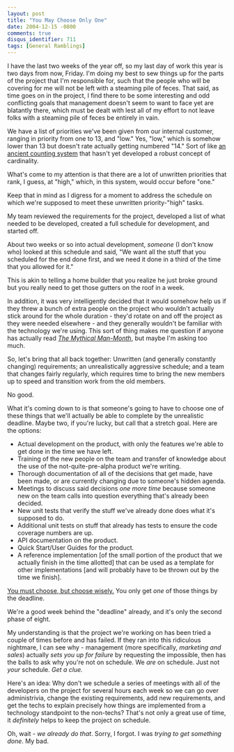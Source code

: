 ```yaml
---
layout: post
title: "You May Choose Only One"
date: 2004-12-15 -0800
comments: true
disqus_identifier: 711
tags: [General Ramblings]
---
```

I have the last two weeks of the year off, so my last day of work this
year is two days from now, Friday. I'm doing my best to sew things up
for the parts of the project that I'm responsible for, such that the
people who will be covering for me will not be left with a steaming pile
of feces. That said, as time goes on in the project, I find there to be
some interesting and odd conflicting goals that management doesn't seem
to want to face yet are blatantly there, which must be dealt with lest
all of my effort to not leave folks with a steaming pile of feces be
entirely in vain.

 We have a list of priorities we've been given from our internal
customer, ranging in priority from one to 13, and "low." Yes, "low,"
which is somehow lower than 13 but doesn't rate actually getting
numbered "14." Sort of like [an ancient counting
system](http://www.math.ucdavis.edu/~daddel/m111_F04/m111_ehandouts/Lecture_1_Ancient_Civilization.html)
that hasn't yet developed a robust concept of cardinality.

 What's come to my attention is that there are a lot of unwritten
priorities that rank, I guess, at "high," which, in this system, would
occur before "one."

 Keep that in mind as I digress for a moment to address the schedule on
which we're supposed to meet these unwritten priority-"high" tasks.

 My team reviewed the requirements for the project, developed a list of
what needed to be developed, created a full schedule for development,
and started off.

 About two weeks or so into actual development, *someone* (I don't know
who) looked at this schedule and said, "We want all the stuff that you
scheduled for the end done first, and we need it done in a third of the
time that you allowed for it."

 This is akin to telling a home builder that you realize he just broke
ground but you really need to get those gutters on the roof in a week.

 In addition, it was very intelligently decided that it would somehow
help us if they threw a bunch of extra people on the project who
wouldn't actually stick around for the whole duration - they'd rotate on
and off the project as they were needed elsewhere - and they generally
wouldn't be familiar with the technology we're using. This sort of thing
makes me question if anyone has actually read [*The Mythical
Man-Month*](http://www.amazon.com/exec/obidos/ASIN/0201835959/mhsvortex),
but maybe I'm asking too much.

 So, let's bring that all back together: Unwritten (and generally
constantly changing) requirements; an unrealistically aggressive
schedule; and a team that changes fairly regularly, which requires time
to bring the new members up to speed and transition work from the old
members.

 No good.

 What it's coming down to is that someone's going to have to choose one
of these things that we'll actually be able to complete by the
unrealistic deadline. Maybe two, if you're lucky, but call that a
stretch goal. Here are the options:

- Actual development on the product, with only the features we're able
    to get done in the time we have left.
- Training of the new people on the team and transfer of knowledge
    about the use of the not-quite-pre-alpha product we're writing.
- Thorough documentation of all of the decisions that get made, have
    been made, or are currently changing due to someone's hidden agenda.
- Meetings to discuss said decisions *one more time* because someone
    new on the team calls into question everything that's already been
    decided.
- New unit tests that verify the stuff we've already done does what
    it's supposed to do.
- Additional unit tests on stuff that already has tests to ensure the
    code coverage numbers are up.
- API documentation on the product.
- Quick Start/User Guides for the product.
- A reference implementation [of the small portion of the product that
    we actually finish in the time allotted] that can be used as a
    template for other implementations [and will probably have to be
    thrown out by the time we finish].

 [You must choose, but choose
wisely.](http://www.amazon.com/exec/obidos/ASIN/B00003CXC5/mhsvortex)
You only get *one* of those things by the deadline.

 We're a good week behind the "deadline" already, and it's only the
second phase of eight.

 My understanding is that the project we're working on has been tried a
couple of times before and has failed. If they ran into this ridiculous
nightmare, I can see why - management (more specifically, *marketing and
sales*) actually *sets you up for failure* by requesting the impossible,
then has the balls to ask why you're not on schedule. We *are* on
schedule. Just not *your* schedule. *Get a clue.*

 Here's an idea: Why don't we schedule a series of meetings with all of
the developers on the project for several hours each week so we can go
over administrivia, change the existing requirements, add new
requirements, and get the techs to explain precisely how things are
implemented from a technology standpoint to the non-techs? That's not
only a great use of time, it *definitely* helps to keep the project on
schedule.

 Oh, wait - *we already do that*. Sorry, I forgot. I was *trying to get
something done*. My bad.
